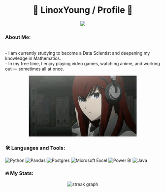 <h1 align="center">🐍 LinoxYoung / Profile 🐍</h1>

<div align="center">
  <img src="https://visitor-badge.laobi.icu/badge?page_id=LinoxYoung.LinoxYoung" />
</div>

<h3 align="left">About Me:</h3>
<p align="left">
  <br>- I am currently studying to become a Data Scientist and deepening my knowledge in Mathematics.<br>
  - In my free time, I enjoy playing video games, watching anime, and working out — sometimes all at once.
</p>

<div align="center">
  <img src="steins-gate.gif"" width="350" />
</div>

<h3 align="left">🛠 Languages and Tools:</h3>

<div align="left">

![Python](https://img.shields.io/badge/python-3670A0?style=for-the-badge&logo=python&logoColor=ffdd54)
![Pandas](https://img.shields.io/badge/pandas-%23150458.svg?style=for-the-badge&logo=pandas&logoColor=white)
![Postgres](https://img.shields.io/badge/postgres-%23316192.svg?style=for-the-badge&logo=postgresql&logoColor=white)
![Microsoft Excel](https://img.shields.io/badge/Microsoft_Excel-217346?style=for-the-badge&logo=microsoft-excel&logoColor=white)
![Power BI](https://img.shields.io/badge/power_bi-F2C811?style=for-the-badge&logo=powerbi&logoColor=black)
![Java](https://img.shields.io/badge/java-%23ED8B00.svg?style=for-the-badge&logo=openjdk&logoColor=white)

</div>

<h3 align="left">🔥 My Stats:</h3>

<div align="center">
  <img src="https://streak-stats.demolab.com?user=LinoxYoung&locale=en&mode=daily&theme=dark&hide_border=false&border_radius=5" height="220" alt="streak graph" />
</div>
